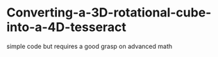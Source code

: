 # Converting-a-3D-rotational-cube-into-a-4D-tesseract
simple code but requires a good grasp on advanced math
